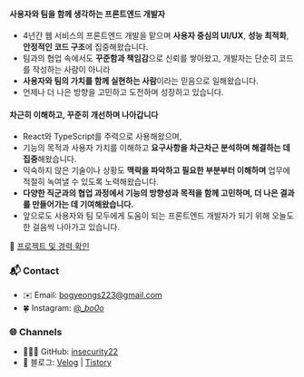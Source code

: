 #### **사용자와 팀을 함께 생각하는 프론트엔드 개발자**
- 4년간 웹 서비스의 프론트엔드 개발을 맡으며 **사용자 중심의 UI/UX**, **성능 최적화**, **안정적인 코드 구조**에 집중해왔습니다.
- 팀과의 협업 속에서도 **꾸준함과 책임감**으로 신뢰를 쌓아왔고, 개발자는 단순히 코드를 작성하는 사람이 아니라
- **사용자와 팀의 가치를 함께 실현하는 사람**이라는 믿음으로 일해왔습니다.
- 언제나 더 나은 방향을 고민하고 도전하며 성장하고 있습니다.

#### **차근히 이해하고, 꾸준히 개선하며 나아갑니다**

- React와 TypeScript를 주력으로 사용해왔으며,
- 기능의 목적과 사용자 가치를 이해하고 **요구사항을 차근차근 분석하며 해결하는 데 집중**해왔습니다.
- 익숙하지 않은 기술이나 상황도 **맥락을 파악하고 필요한 부분부터 이해하며** 업무에 적절히 녹여낼 수 있도록 노력해왔습니다.
- **다양한 직군과의 협업 과정에서 기능의 방향성과 목적을 함께 고민하며, 더 나은 결과를 만들어가는 데 기여해왔습니다.**
- 앞으로도 사용자와 팀 모두에게 도움이 되는 프론트엔드 개발자가 되기 위해 오늘도 한 걸음씩 나아가고 있습니다.

💼 [프로젝트 및 경력 확인](https://www.notion.so/213d5b8aa4b3806dac23f5e00cd43c1a?source=copy_link)

### 📬 Contact
- ✉️ Email: [bogyeongs223@gmail.com](mailto:bogyeongs223@gmail.com)
- 🍀 Instagram: [@__bo0o_](https://www.instagram.com/__bo0o_/#)

### 🌐 Channels
- 👩🏻‍💻 GitHub: [insecurity22](http://github.com/insecurity22)
- 📑 블로그: [Velog](https://velog.io/@insecurity22/posts) | [Tistory](https://record22.tistory.com/)
